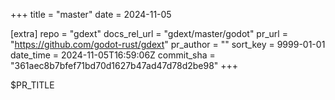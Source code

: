 +++
title = "master"
date = 2024-11-05

[extra]
repo = "gdext"
docs_rel_url = "gdext/master/godot"
pr_url = "https://github.com/godot-rust/gdext"
pr_author = ""
sort_key = 9999-01-01
date_time = 2024-11-05T16:59:06Z
commit_sha = "361aec8b7bfef71bd70d1627b47ad47d78d2be98"
+++

$PR_TITLE
